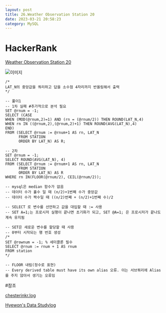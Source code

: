 ```yaml
---
layout: post
title: 26.Weather Observation Station 20
date: 2023-03-21 20:58:23 
category: MySQL
---
```


# HackerRank 
[Weather Observation Station 20](https://www.hackerrank.com/challenges/weather-observation-station-20/problem?isFullScreen=true)    

![이미지](https://s3.amazonaws.com/hr-challenge-images/9336/1449345840-5f0a551030-Station.jpg)  

```MySQL
/*
LAT_N의 중앙값을 쿼리하고 답을 소수점 4자리까지 반올림해서 출력 
*/

-- 풀이1
-- 1차 실패 #추가적으로 분석 필요
SET @rnum = -1;    
SELECT (CASE 
WHEN (MOD(@rnum,2)=1) AND (rn = (@rnum/2)) THEN ROUND(LAT_N,4)
WHEN rn IN ((@rnum,2),(@rnum,2)+1) THEN ROUND(AVG(LAT_N),4)
END)
FROM (SELECT @rnum := @rnum+1 AS rn, LAT_N
      FROM STATION
      ORDER BY LAT_N) AS R;

-- 2차
SET @rnum = -1;    
SELECT ROUND(AVG(LAT_N), 4) 
FROM (SELECT @rnum := @rnum+1 AS rn, LAT_N
      FROM STATION
      ORDER BY LAT_N) AS R
WHERE rn IN(FLOOR(@rnum/2), CEIL(@rnum/2));

-- mysql은 median 함수가 없음
-- 데이터 수가 홀수 일 때 (n/2)+1번째 수가 중앙값
-- 데이터 수가 짝수일 때 ((n/2)번째 + (n/2)+1번째 수)/2

-- SELECT 로 변수를 선언하고 값을 대입할 때 := 사용
-- SET A=1;는 프로시저 실행이 끝나면 초기화가 되고, SET @A=1; 은 프로시저가 끝나도 계속 유지됨

-- SET은 새로운 변수를 할당할 때 사용
-- 0부터 시작되는 행 번호 생성
/*
SET @rownum = -1; % 세미콜론 필수
SELECT @rnum := rnum + 1 AS rnum
FROM station
*/

-- FLOOR 내림(정수로 표현)
-- Every derived table must have its own alias 오류. 이는 서브쿼리에 Alias를 주지 않아서 생기는 오류임 
``` 
#참조

[chesterinkr.log](https://velog.io/@chesterinkr/SQL-ps-Median-in-MySQL.-Hackerrank-weather-observation-station-20)

[Hyewon's Data Studylog](https://hyewonleess.github.io/mysql/mysql-til-5/)